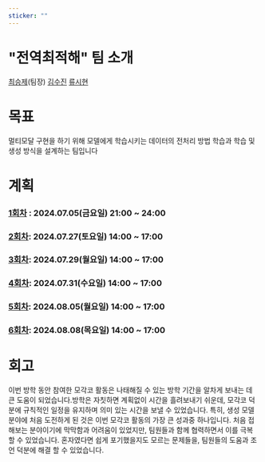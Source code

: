 ```yaml
---
sticker: ""
---
```

# "전역최적해" 팀 소개

[최승제](https://choiseungje.github.io/choiseungje-개인/)(팀장)
[김수진](https://wldwlddl.github.io/)
[류시현](https://rshyun.github.io/)

# 목표
멀티모달 구현을 하기 위해  모델에게 학습시키는 데이터의  전처리 방법 학습과 학습 및 생성 방식을 설계하는 팀입니다  

# 계획

### [1회차](https://choiseungje.github.io/%EC%A0%84%EC%97%AD%EC%B5%9C%EC%A0%81%ED%95%B4-%ED%8C%80/1%ED%9A%8C%EC%B0%A8.html) : 2024.07.05(금요일) 21:00 ~ 24:00 
### [2회차](https://choiseungje.github.io/%EC%A0%84%EC%97%AD%EC%B5%9C%EC%A0%81%ED%95%B4-%ED%8C%80/2%ED%9A%8C%EC%B0%A8.html): 2024.07.27(토요일) 14:00 ~ 17:00
### [3회차](https://choiseungje.github.io/%EC%A0%84%EC%97%AD%EC%B5%9C%EC%A0%81%ED%95%B4-%ED%8C%80/3%ED%9A%8C%EC%B0%A8.html): 2024.07.29(월요일) 14:00 ~ 17:00
### [4회차](https://choiseungje.github.io/%EC%A0%84%EC%97%AD%EC%B5%9C%EC%A0%81%ED%95%B4-%ED%8C%80/4%ED%9A%8C%EC%B0%A8.html): 2024.07.31(수요일) 14:00 ~ 17:00
### [5회차](https://choiseungje.github.io/%EC%A0%84%EC%97%AD%EC%B5%9C%EC%A0%81%ED%95%B4-%ED%8C%80/5%ED%9A%8C%EC%B0%A8.html): 2024.08.05(월요일) 14:00 ~ 17:00
### [6회차](https://choiseungje.github.io/%EC%A0%84%EC%97%AD%EC%B5%9C%EC%A0%81%ED%95%B4-%ED%8C%80/6%ED%9A%8C%EC%B0%A8.html): 2024.08.08(목요일) 14:00 ~ 17:00

# 회고
이번 방학 동안 참여한 모각코 활동은 나태해질 수 있는 방학 기간을 알차게 보내는 데 큰 도움이 되었습니다.방학은 자칫하면 계획없이 시간을 흘려보내기 쉬운데, 모각코 덕분에 규칙적인 일정을 유지하며 의미 있는 시간을 보낼 수 있었습니다. 특히, 생성 모델 분야에 처음 도전하게 된 것은 이번 모각코 활동의 가장 큰 성과중 하나입니다. 처음 접해보는 분야이기에 막막함과 어려움이 있었지만, 팀원들과 함께 협력하면서 이를 극복 할 수 있었습니다. 혼자였다면 쉽게 포기했을지도 모르는 문제들을, 팀원들의 도움과 조언 덕분에 해결 할 수 있었습니다.











